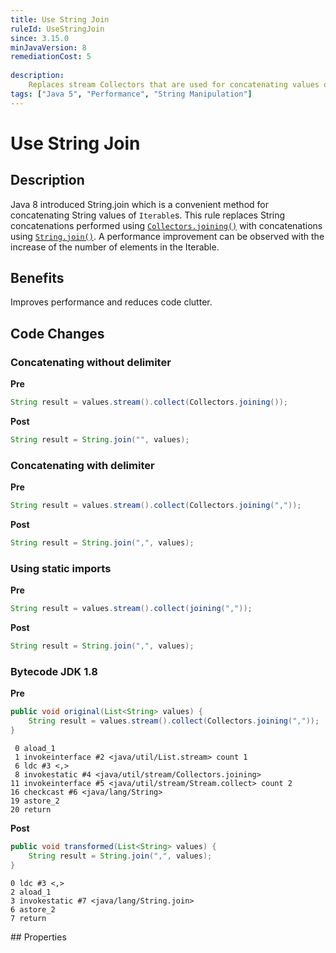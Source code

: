 ```yaml
---
title: Use String Join
ruleId: UseStringJoin
since: 3.15.0
minJavaVersion: 8
remediationCost: 5
    
description:
    Replaces stream Collectors that are used for concatenating values of a collection with StringJoiner.
tags: ["Java 5", "Performance", "String Manipulation"]
---
```


# Use String Join

## Description

Java 8 introduced String.join which is a convenient method for concatenating String values of `Iterable`s. 
This rule replaces String concatenations performed using [`Collectors.joining()`](https://docs.oracle.com/javase/8/docs/api/java/util/stream/Collectors.html#joining-java.lang.CharSequence-) with concatenations using [`String.join()`](https://docs.oracle.com/javase/8/docs/api/java/lang/String.html#join-java.lang.CharSequence-java.lang.Iterable-). 
A performance improvement can be observed with the increase of the number of elements in the Iterable. 

## Benefits

Improves performance and reduces code clutter. 


## Code Changes

### Concatenating without delimiter

__Pre__
```java
String result = values.stream().collect(Collectors.joining());
```

__Post__
```java
String result = String.join("", values);
```

### Concatenating with delimiter
__Pre__
```java
String result = values.stream().collect(Collectors.joining(","));
```

__Post__
```java
String result = String.join(",", values);
```

### Using static imports
__Pre__
```java
String result = values.stream().collect(joining(","));
```

__Post__
```java
String result = String.join(",", values);
```


### Bytecode JDK 1.8 

__Pre__
```java
public void original(List<String> values) {
    String result = values.stream().collect(Collectors.joining(","));
}
```

```
 0 aload_1
 1 invokeinterface #2 <java/util/List.stream> count 1
 6 ldc #3 <,>
 8 invokestatic #4 <java/util/stream/Collectors.joining>
11 invokeinterface #5 <java/util/stream/Stream.collect> count 2
16 checkcast #6 <java/lang/String>
19 astore_2
20 return
```

__Post__
```java
public void transformed(List<String> values) {
    String result = String.join(",", values);
}
```

```
0 ldc #3 <,>
2 aload_1
3 invokestatic #7 <java/lang/String.join>
6 astore_2
7 return
```

<VersionNotice />
## Properties

<RuleProperties />
